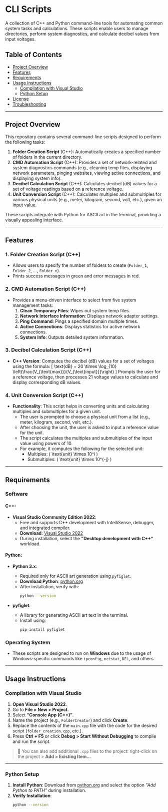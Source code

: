 # CLI Scripts

A collection of C++ and Python command-line tools for automating common system tasks and calculations. These scripts enable users to manage directories, perform system diagnostics, and calculate decibel values from input voltages.

## Table of Contents

- [Project Overview](#project-overview)
- [Features](#features)
- [Requirements](#requirements)
- [Usage Instructions](#usage-instructions)  
  - [Compilation with Visual Studio](#compilation-with-visual-studio)
  - [Python Setup](#python-setup)
- [License](#license)
- [Troubleshooting](#troubleshooting)

---

## Project Overview

This repository contains several command-line scripts designed to perform the following tasks:

1. **Folder Creation Script** (C++): Automatically creates a specified number of folders in the current directory.
2. **CMD Automation Script** (C++): Provides a set of network-related and system diagnostics commands (e.g., cleaning temp files, displaying network parameters, pinging websites, viewing active connections, and displaying system info).
3. **Decibel Calculation Script** (C++): Calculates decibel (dB) values for a set of voltage readings based on a reference voltage.
4. **Unit Conversion Script** (C++): Calculates multiples and submultiples for various physical units (e.g., meter, kilogram, second, volt, etc.), given an input value.

These scripts integrate with Python for ASCII art in the terminal, providing a visually appealing interface.

---

## Features

### 1. Folder Creation Script (C++)
- Allows users to specify the number of folders to create (`Folder_1`, `Folder_2`, ..., `Folder_n`).
- Prints success messages in green and error messages in red.

### 2. CMD Automation Script (C++)
- Provides a menu-driven interface to select from five system management tasks:
  1. **Clean Temporary Files**: Wipes out system temp files.
  2. **Network Interface Information**: Displays network adapter settings.
  3. **Ping Command**: Pings a specified domain multiple times.
  4. **Active Connections**: Displays statistics for active network connections.
  5. **System Info**: Outputs detailed system information.

### 3. Decibel Calculation Script (C++)
- **C++ Version**: Computes the decibel (dB) values for a set of voltages using the formula:
  \[
  \text{dB} = 20 \times \log_{10} \left(\frac{V_{\text{max}}}{V_{\text{input}}}\right)
  \]
  Prompts the user for a reference voltage, then processes 21 voltage values to calculate and display corresponding dB values.

### 4. Unit Conversion Script (C++)
- **Functionality**: This script helps in converting units and calculating multiples and submultiples for a given unit.
  - The user is prompted to choose a physical unit from a list (e.g., meter, kilogram, second, volt, etc.).
  - After choosing the unit, the user is asked to input a reference value for the unit.
  - The script calculates the multiples and submultiples of the input value using powers of 10.
  - For example, it computes the following for the selected unit:
    - Multiples: \( \text{unit} \times 10^i \)
    - Submultiples: \( \text{unit} \times 10^{-j} \)

---

## Requirements

### Software

#### C++:
- **Visual Studio Community Edition 2022**:
  - Free and supports C++ development with IntelliSense, debugger, and integrated compiler.
  - **Download**: [Visual Studio 2022](https://visualstudio.microsoft.com/vs/community/)
  - During installation, select the **"Desktop development with C++"** workload.

#### Python:
- **Python 3.x**:
  - Required only for ASCII art generation using `pyfiglet`.
  - **Download Python**: [python.org](https://www.python.org/downloads/)
  - After installation, verify with:
    ```bash
    python --version
    ```

- **pyfiglet**:
  - A library for generating ASCII art text in the terminal.
  - Install using:
    ```bash
    pip install pyfiglet
    ```

### Operating System
- These scripts are designed to run on **Windows** due to the usage of Windows-specific commands like `ipconfig`, `netstat`, `DEL`, and others.

---

## Usage Instructions

### Compilation with Visual Studio

1. **Open Visual Studio 2022**.
2. Go to **File > New > Project**.
3. Select **“Console App (C++)”**.
4. Name the project (e.g., `FolderCreator`) and click **Create**.
5. Replace the contents of the `main.cpp` file with the code for the desired script (`folder_creation.cpp`, etc.).
6. Press **Ctrl + F5** or click **Debug > Start Without Debugging** to compile and run the script.

> 🔧 You can also add additional `.cpp` files to the project: right-click on the project > **Add > Existing Item...**

---

### Python Setup

1. **Install Python**: Download from [python.org](https://www.python.org) and select the option *"Add Python to PATH"* during installation.
2. **Verify Installation**:
   ```bash
   python --version
